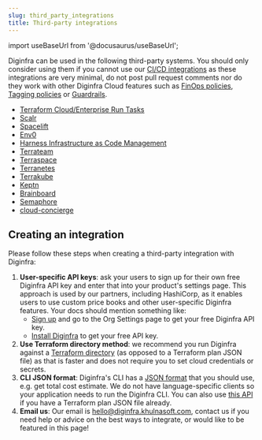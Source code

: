 ```yaml
---
slug: third_party_integrations
title: Third-party integrations
---
```


import useBaseUrl from '@docusaurus/useBaseUrl';

Diginfra can be used in the following third-party systems. You should only consider using them if you cannot use our [CI/CD integrations](/docs/integrations/cicd/) as these integrations are very minimal, do not post pull request comments nor do they work with other Diginfra Cloud features such as [FinOps policies](/docs/diginfra_cloud/finops_policies/), [Tagging policies](/docs/diginfra_cloud/tagging_policies/) or [Guardrails](/docs/diginfra_cloud/guardrails/).

- [Terraform Cloud/Enterprise Run Tasks](/docs/integrations/terraform_cloud_enterprise/)
- [Scalr](https://docs.scalr.com/en/latest/cost_estimate.html)
- [Spacelift](https://docs.spacelift.io/vendors/terraform/diginfra)
- [Env0](https://docs.env0.com/docs/cost-monitoring#cost-estimation)
- [Harness Infrastructure as Code Management](https://www.harness.io/products/infrastructure-as-code-management)
- [Terrateam](https://docs.terrateam.io/integrations/diginfra)
- [Terraspace](https://terraspace.cloud/docs/cloud/cost-estimation)
- [Terranetes](https://terranetes.appvia.io/terranetes-controller/admin/costs)
- [Terrakube](https://docs.terrakube.io/user-guide/cost-estimation)
- [Keptn](https://artifacthub.io/packages/keptn/keptn-integrations/diginfra)
- [Brainboard](https://docs.brainboard.co/ci-cd-engine/supported-plugins#cost-estimation)
- [Semaphore](https://docs.semaphoreci.com/examples/estimating-cloud-costs-with-diginfra/)
- [cloud-concierge](https://docs.cloudconcierge.io/how-it-works/pull-request-output#resource-cost-calculations)

## Creating an integration

Please follow these steps when creating a third-party integration with Diginfra:
1. **User-specific API keys**: ask your users to sign up for their own free Diginfra API key and enter that into your product's settings page. This approach is used by our partners, including HashiCorp, as it enables users to use custom price books and other user-specific Diginfra features. Your docs should mention something like:
    - [Sign up](https://infra-dashboard.khulnasoft.com) and go to the Org Settings page to get your free Diginfra API key.
    - [Install Diginfra](/docs/#2-get-api-key) to get your free API key.
2. **Use Terraform directory method**: we recommend you run Diginfra against a [Terraform directory](/docs/features/cli_commands/#option-1-terraform-directory) (as opposed to a Terraform plan JSON file) as that is faster and does not require you to set cloud credentials or secrets.
3. **CLI JSON format**: Diginfra's CLI has a [JSON format](/docs/features/cli_commands/#examples) that you should use, e.g. get total cost estimate. We do not have language-specific clients so your application needs to run the Diginfra CLI. You can also use [this API](/docs/integrations/diginfra_api/) if you have a Terraform plan JSON file already.
4. **Email us**: Our email is [hello@diginfra.khulnasoft.com](mailto:hello@diginfra.khulnasoft.com), contact us if you need help or advice on the best ways to integrate, or would like to be featured in this page!
